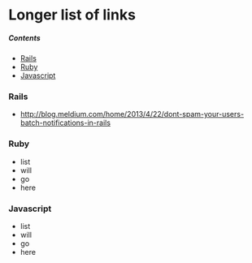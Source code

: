# Longer list of links 

##### Contents
- [Rails](#rails)
- [Ruby](#ruby)
- [Javascript](#javascript)

### Rails
- http://blog.meldium.com/home/2013/4/22/dont-spam-your-users-batch-notifications-in-rails

### Ruby
- list
- will
- go
- here

### Javascript
- list
- will
- go
- here
